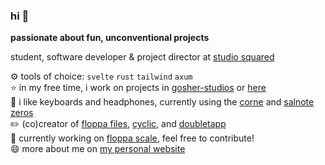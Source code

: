 ### hi 👋

**passionate about fun, unconventional projects**

student, software developer & project director at [studio squared](https://studiosquared.co.uk)

⚙️ tools of choice: `svelte` `rust` `tailwind` `axum` \
⭐ in my free time, i work on projects in [gosher-studios](https://github.com/gosher-studios) or [here](https://github.com/Pandaroses?tab=repositories) \
📖 i like keyboards and headphones, currently using the [corne](https://github.com/foostan/crkbd) and [salnote zeros](https://www.linsoul.com/products/7hz-salnotes-zero) \
✏️ (co)creator of [floppa files](https://files.fxo.lol), [cyclic](https://cyclic.education), and [doubletapp](https://github.com/pandaroses/doubletapp) \
👷 currently working on [floppa scale](https://github.com/gosher-studios/floppascale), feel free to contribute! \
😄 more about me on [my personal website](https://fxo.lol)



